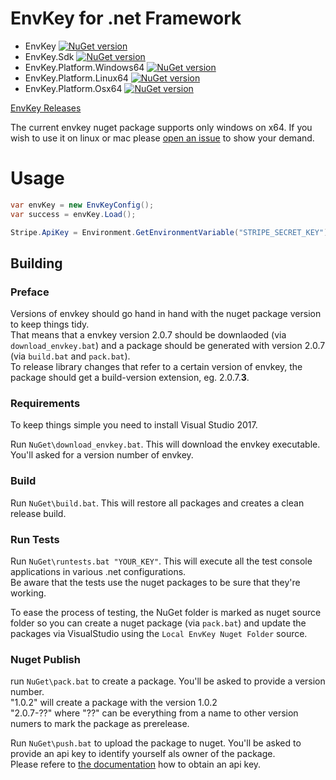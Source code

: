 # EnvKey for .net Framework

* EnvKey [![NuGet version](https://badge.fury.io/nu/EnvKey.svg)](https://badge.fury.io/nu/EnvKey)
* EnvKey.Sdk [![NuGet version](https://badge.fury.io/nu/EnvKey.Sdk.svg)](https://badge.fury.io/nu/EnvKey.Sdk)
* EnvKey.Platform.Windows64 [![NuGet version](https://badge.fury.io/nu/EnvKey.Platform.Windows64.svg)](https://badge.fury.io/nu/EnvKey.Platform.Windows64)
* EnvKey.Platform.Linux64 [![NuGet version](https://badge.fury.io/nu/EnvKey.Platform.Linux64.svg)](https://badge.fury.io/nu/EnvKey.Platform.Linux64)
* EnvKey.Platform.Osx64 [![NuGet version](https://badge.fury.io/nu/EnvKey.Platform.Osx64.svg)](https://badge.fury.io/nu/EnvKey.Platform.Osx64)

[EnvKey Releases](https://github.com/envkey/envkey/releases?q=envkeysource)

The current envkey nuget package supports only windows on x64.
If you wish to use it on linux or mac please [open an issue](https://github.com/envkey/envkey-dotnet/issues) to show your demand.

# Usage

```cs
var envKey = new EnvKeyConfig();
var success = envKey.Load();

Stripe.ApiKey = Environment.GetEnvironmentVariable("STRIPE_SECRET_KEY");
```

## Building

### Preface

Versions of envkey should go hand in hand with the nuget package version to keep things tidy.  
That means that a envkey version 2.0.7 should be downlaoded (via `download_envkey.bat`) and a package should be generated with version 2.0.7 (via `build.bat` and `pack.bat`).  
To release library changes that refer to a certain version of envkey, the package should get a build-version extension, eg. 2.0.7.**3**.

### Requirements

To keep things simple you need to install Visual Studio 2017.

Run `NuGet\download_envkey.bat`. This will download the envkey executable. You'll asked for a version number of envkey.

### Build

Run `NuGet\build.bat`. This will restore all packages and creates a clean release build.

### Run Tests

Run `NuGet\runtests.bat "YOUR_KEY"`. This will execute all the test console applications in various .net configurations.  
Be aware that the tests use the nuget packages to be sure that they're working.

To ease the process of testing, the NuGet folder is marked as nuget source folder so you can create a nuget package (via `pack.bat`) and update the packages via VisualStudio using the `Local EnvKey Nuget Folder` source.

### Nuget Publish

run `NuGet\pack.bat` to create a package. You'll be asked to provide a version number.  
"1.0.2" will create a package with the version 1.0.2  
"2.0.7-??" where "??" can be everything from a name to other version numers to mark the package as prerelease.

Run `NuGet\push.bat` to upload the package to nuget. You'll be asked to provide an api key to identify yourself als owner of the package.  
Please refere to [the documentation](https://www.nuget.org/account/apikeys) how to obtain an api key.

